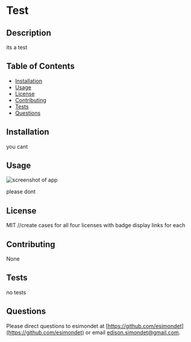 
  # Test

  ## Description

  its a test

  ## Table of Contents 
  * [Installation](#installation)
  * [Usage](#usage)
  * [License](#license)
  * [Contributing](#contributing)
  * [Tests](#tests)
  * [Questions](#questions)

  ## Installation

  you cant

  ## Usage

  ![screenshot of app](assets/images/screenshot.png)

  please dont
 

  ## License

  MIT //create cases for all four licenses with badge display links for each

  ## Contributing

  None

  ## Tests

  no tests

  ## Questions 

  Please direct questions to esimondet at [https://github.com/esimondet](https://github.com/esimondet)
  or email [edison.simondet@gmail.com](edison.simondet@gmail.com).
